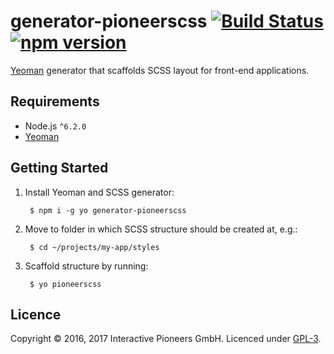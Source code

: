 # generator-pioneerscss [![Build Status](https://secure.travis-ci.org/interactive-pioneers/generator-pioneerscss.svg?branch=master)](http://travis-ci.org/interactive-pioneers/generator-pioneerscss) [![npm version](https://badge.fury.io/js/generator-pioneerscss.svg)](http://badge.fury.io/js/generator-pioneerscss)


[Yeoman](http://yeoman.io) generator that scaffolds SCSS layout for front-end applications.

## Requirements

- Node.js `^6.2.0`
- [Yeoman](http://yeoman.io)

## Getting Started

1. Install Yeoman and SCSS generator:

        $ npm i -g yo generator-pioneerscss

2. Move to folder in which SCSS structure should be created at, e.g.:

        $ cd ~/projects/my-app/styles

3. Scaffold structure by running:

        $ yo pioneerscss

## Licence

Copyright © 2016, 2017 Interactive Pioneers GmbH. Licenced under [GPL-3](LICENSE).
